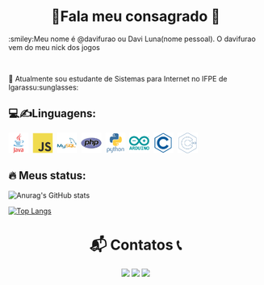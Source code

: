  

 
 <h1 align='center'> 🤙Fala meu consagrado 🙂</h1>
 
 <p>:smiley:Meu nome é @davifurao ou Davi Luna(nome pessoal). O davifurao vem do meu nick dos jogos</p>
<br/>
 <p>📖 Atualmente sou estudante de Sistemas para Internet no IFPE de Igarassu:sunglasses:</p>
 
  ## 💻✍️Linguagens:
  <div align="left">
<img src="https://github.com/devicons/devicon/blob/master/icons/java/java-original-wordmark.svg" title="Java" alt="Java" width="40" height="40"/>&nbsp;
 <img src="https://github.com/devicons/devicon/blob/master/icons/javascript/javascript-original.svg" title="JavaScript" alt="JavaScript" width="40" height="40"/>&nbsp;
 <img src="https://github.com/devicons/devicon/blob/master/icons/mysql/mysql-original-wordmark.svg" title="MySQL"  alt="MySQL" width="40" height="40"/>&nbsp;
   <img src="https://github.com/devicons/devicon/blob/master/icons/php/php-original.svg" title="PHP" width="40" height="40"/>&nbsp;
   <img src="https://github.com/devicons/devicon/blob/master/icons/python/python-original-wordmark.svg" title="Python" width="40" height="40"/>&nbsp;
   <img src="https://github.com/devicons/devicon/blob/master/icons/arduino/arduino-original-wordmark.svg" title="Arduino" width="40" height="40"/>&nbsp;
   <img src="https://github.com/devicons/devicon/blob/master/icons/c/c-line.svg" title="C" width="40" height="40"/>&nbsp;
   <img src="https://github.com/devicons/devicon/blob/master/icons/cplusplus/cplusplus-line.svg" title="Cplusplus" width="40" height="40"/>&nbsp;
</div>
  
  ## 🔥 Meus status:
  
  ![Anurag's GitHub stats](https://github-readme-stats.vercel.app/api?username=davifurao&theme=tokyonight&show_icons=true)
  
  
   
   [![Top Langs](https://github-readme-stats.vercel.app/api/top-langs/?username=davifurao&theme=algolia&show_icons=true&hide=blade,vue,php)](https://github.com/anuraghazra/github-readme-stats)
  
 
  <h1 align="center">📬 Contatos 📞</h1>
   
 
   
  <div align="center">
  <a href="https://www.instagram.com/sdavi738/" target="_blank"><img src="https://img.shields.io/badge/-Instagram-%23E4405F?style=for-the-badge&logo=instagram&logoColor=white" target="_blank"></a>
  <a href = "mailto: Sdavi738@gmail.com"><img src="https://img.shields.io/badge/Gmail-D14836?style=for-the-badge&logo=gmail&logoColor=white" target="_blank"></a>
  <a href="https://www.linkedin.com/in/davi-luna" target="_blank"><img src="https://img.shields.io/badge/-LinkedIn-%230077B5?style=for-the-badge&logo=linkedin&logoColor=white" target="_blank"></a>  
  </div>

<!---
davifurao/davifurao is a ✨ special ✨ repository because its `README.md` (this file) appears on your GitHub profile.
You can click the Preview link to take a look at your changes.

--Um easter egg hehe--
Agora em português meu consagrado. Se você está lendo isso é porque você está observando o código fonte. Pode ficar a vontade :) eu fiz pra caramba isso(é necessário para o programador observar para aprender).
--->
